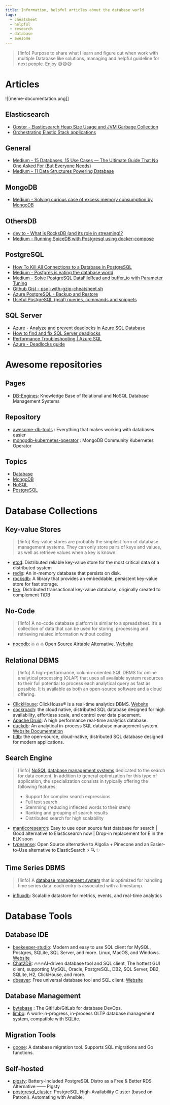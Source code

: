```yaml
---
title: Information, helpful articles about the database world
tags:
  - cheatsheet
  - helpful
  - research
  - database
  - awesome
---
```

>[!info]
>Purpose to share what I learn and figure out when work with multiple Database like solutions, managing and helpful guideline for next people. Enjoy 😅😅😅

# Articles

![[meme-documentation.png]]

## Elasticsearch

- [Opster - Elasticsearch Heap Size Usage and JVM Garbage Collection](https://opster.com/guides/elasticsearch/capacity-planning/elasticsearch-heap-size-usage/)
- [Orchestrating Elastic Stack applications](https://www.elastic.co/guide/en/cloud-on-k8s/current/k8s-orchestrating-elastic-stack-applications.html)
## General

- [Medium - 15 Databases, 15 Use Cases — The Ultimate Guide That No One Asked For (But Everyone Needs)](https://medium.com/gitconnected/15-databases-15-use-cases-the-ultimate-guide-that-no-one-asked-for-but-everyone-needs-47ca4009be78)
- [Medium - 11 Data Structures Powering Database](https://medium.com/gitconnected/11-data-structures-powering-database-51fc4691fcf7)
## MongoDB

- [Medium - Solving curious case of excess memory consumption by MongoDB](https://tech.oyorooms.com/mongodb-out-of-memory-kill-process-mongodb-using-too-much-memory-solved-44e9ae577bed)
## OthersDB

- [dev.to - What is RocksDB (and its role in streaming)?](https://dev.to/mrkandreev/what-is-rocksdb-and-its-role-in-streaming-3bla)
- [Medium - Running SpiceDB with Postgresql using docker-compose](https://akoserwal.medium.com/running-spicedb-with-postgresql-using-docker-compose-cc7ee999da73)
## PostgreSQL

- [How To Kill All Connections to a Database in PostgreSQL](https://www.dbvis.com/thetable/how-to-kill-all-connections-to-a-database-in-postgresql/)
- [Medium - Postgres is eating the database world](https://medium.com/@fengruohang/postgres-is-eating-the-database-world-157c204dcfc4)
- [Medium - Solve PostgreSQL DataFileRead and buffer_io with Parameter Tuning](https://medium.com/@Monika_Yadav/solve-postgresql-datafileread-and-buffer-io-with-parameter-tuning-72c8a3d0c5be)
- [Github Gist - psql-with-gzip-cheatsheet.sh](https://gist.github.com/brock/7a7a70300096632cec30)
- [Azure PostgreSQL - Backup and Restore](https://learn.microsoft.com/en-us/azure/postgresql/flexible-server/concepts-backup-restore)
- [Useful PostgreSQL (psql) queries, commands and snippets](https://codefibershq.com/blog/useful-postgresql-pgsql-queries-commands-and-snippets)
## SQL Server

- [Azure - Analyze and prevent deadlocks in Azure SQL Database](https://learn.microsoft.com/en-us/azure/azure-sql/database/analyze-prevent-deadlocks?view=azuresql&tabs=ring-buffer)
- [How to find and fix SQL Server deadlocks](https://www.site24x7.com/learn/resolve-sql-server-deadlocks.html#:~:text=A%20Microsoft%20SQL%20Server%20deadlock,cancel%20one%20of%20the%20processes.)
- [Performance Troubleshooting | Azure SQL](https://www.youtube.com/playlist?list=PLlrxD0HtieHgDkZ84FfCSDLBcJmUn8ktU)
- [Azure - Deadlocks guide](https://learn.microsoft.com/en-us/sql/relational-databases/sql-server-deadlocks-guide?view=sql-server-ver16)
# Awesome repositories

## Pages

- [DB-Engines](https://db-engines.com/en/): Knowledge Base of Relational and NoSQL Database Management Systems
## Repository

- [awesome-db-tools](https://github.com/mgramin/awesome-db-tools) : Everything that makes working with databases easier
- [mongodb-kubernetes-operator](https://github.com/mongodb/mongodb-kubernetes-operator) : MongoDB Community Kubernetes Operator
## Topics

- [Database](https://github.com/topics/database)
- [MongoDB](https://github.com/topics/mongodb)
- [NoSQL](https://github.com/topics/nosql)
- [PostgreSQL](https://github.com/topics/postgresql)
# Database Collections

## Key-value Stores

>[!info]
>Key-value stores are probably the simplest form of database management systems. They can only store pairs of keys and values, as well as retrieve values when a key is known.

- [etcd](https://github.com/etcd-io/etcd): Distributed reliable key-value store for the most critical data of a distributed system
- [redis](https://github.com/redis/redis): An in-memory database that persists on disk.
- [rocksdb](https://github.com/facebook/rocksdb): A library that provides an embeddable, persistent key-value store for fast storage.
- [tikv](https://github.com/tikv/tikv): Distributed transactional key-value database, originally created to complement TiDB
## No-Code

>[!info]
>A no-code database platform is similar to a spreadsheet. It’s a collection of data that can be used for storing, processing and retrieving related information without coding

- [nocodb](https://github.com/nocodb/nocodb): 🔥 🔥 🔥 Open Source Airtable Alternative. [Website](https://nocodb.com/)
## Relational DBMS

>[!info]
>A high-performance, column-oriented SQL DBMS for online analytical processing (OLAP) that uses all available system resources to their full potential to process each analytical query as fast as possible. It is available as both an open-source software and a cloud offering.

- [ClickHouse](https://github.com/ClickHouse/ClickHouse): ClickHouse® is a real-time analytics DBMS. [Website](https://clickhouse.com/)
- [cockroach](https://github.com/cockroachdb/cockroach): the cloud native, distributed SQL database designed for high availability, effortless scale, and control over data placement.
- [Apache Druid](https://github.com/apache/druid): A high performance real-time analytics database.
- [duckdb](https://github.com/duckdb/duckdb): An analytical in-process SQL database management system. [Website Documentation](https://duckdb.org/docs/)
- [tidb](https://github.com/pingcap/tidb): the open-source, cloud-native, distributed SQL database designed for modern applications.
## Search Engine

>[!info]
>[NoSQL](https://db-engines.com/en/article/NoSQL) [database management systems](https://db-engines.com/en/article/Database+Management+System) dedicated to the search for data content. In addition to general optimization for this type of application, the specialization consists in typically offering the following features:
>- Support for complex search expressions
>- Full text search
>- Stemming (reducing inflected words to their stem)
>- Ranking and grouping of search results
>- Distributed search for high scalability

- [manticoresearch](https://github.com/manticoresoftware/manticoresearch): Easy to use open source fast database for search | Good alternative to Elasticsearch now | Drop-in replacement for E in the ELK soon
- [typesense](https://github.com/typesense/typesense): Open Source alternative to Algolia + Pinecone and an Easier-to-Use alternative to ElasticSearch ⚡ 🔍 ✨
## Time Series DBMS

>[!info]
>A [database management system](https://db-engines.com/en/article/Database+Management+System) that is optimized for handling time series data: each entry is associated with a timestamp.

- [influxdb](https://github.com/influxdata/influxdb): Scalable datastore for metrics, events, and real-time analytics
# Database Tools
## Database IDE

- [beekeeper-studio](https://github.com/beekeeper-studio/beekeeper-studio): Modern and easy to use SQL client for MySQL, Postgres, SQLite, SQL Server, and more. Linux, MacOS, and Windows. [Website](https://www.beekeeperstudio.io/)
- [Chat2DB](https://github.com/CodePhiliaX/Chat2DB): 🔥🔥🔥AI-driven database tool and SQL client, The hottest GUI client, supporting MySQL, Oracle, PostgreSQL, DB2, SQL Server, DB2, SQLite, H2, ClickHouse, and more.
- [dbeaver](https://github.com/dbeaver/dbeaver): Free universal database tool and SQL client. [Website](https://dbeaver.io/)
## Database Management

- [bytebase](https://github.com/bytebase/bytebase) : The GitHub/GitLab for database DevOps.
- [limbo](https://github.com/tursodatabase/limbo): A work-in-progress, in-process OLTP database management system, compatible with SQLite.
## Migration Tools

- [goose](https://github.com/pressly/goose): A database migration tool. Supports SQL migrations and Go functions.
## Self-hosted

- [pigsty](https://github.com/Vonng/pigsty): Battery-Included PostgreSQL Distro as a Free & Better RDS Alternative —— Pigsty
- [postgresql_cluster](https://github.com/vitabaks/postgresql_cluster): PostgreSQL High-Availability Cluster (based on Patroni). Automating with Ansible.